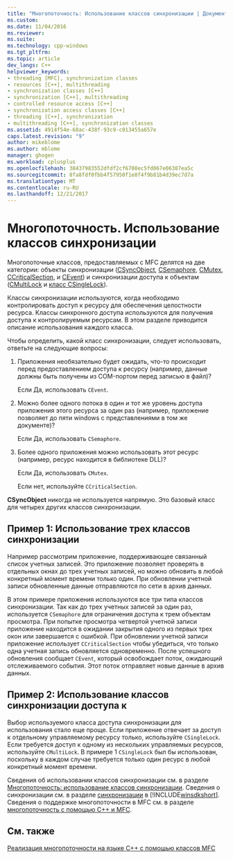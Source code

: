 ```yaml
---
title: "Многопоточность: Использование классов синхронизации | Документы Microsoft"
ms.custom: 
ms.date: 11/04/2016
ms.reviewer: 
ms.suite: 
ms.technology: cpp-windows
ms.tgt_pltfrm: 
ms.topic: article
dev_langs: C++
helpviewer_keywords:
- threading [MFC], synchronization classes
- resources [C++], multithreading
- synchronization classes [C++]
- synchronization [C++], multithreading
- controlled resource access [C++]
- synchronization access classes [C++]
- threading [C++], synchronization
- multithreading [C++], synchronization classes
ms.assetid: 4914f54e-68ac-438f-93c9-c013455a657e
caps.latest.revision: "9"
author: mikeblome
ms.author: mblome
manager: ghogen
ms.workload: cplusplus
ms.openlocfilehash: 38437983552dfdf2cf6708ec5fd067e06387ea5c
ms.sourcegitcommit: 8fa8fdf0fbb4f57950f1e8f4f9b81b4d39ec7d7a
ms.translationtype: MT
ms.contentlocale: ru-RU
ms.lasthandoff: 12/21/2017
---
```

# <a name="multithreading-when-to-use-the-synchronization-classes"></a>Многопоточность. Использование классов синхронизации
Многопоточные классов, предоставляемых с MFC делятся на две категории: объекты синхронизации ([CSyncObject](../mfc/reference/csyncobject-class.md), [CSemaphore](../mfc/reference/csemaphore-class.md), [CMutex](../mfc/reference/cmutex-class.md), [ CCriticalSection](../mfc/reference/ccriticalsection-class.md), и [CEvent](../mfc/reference/cevent-class.md)) и синхронизации доступа к объектам ([CMultiLock](../mfc/reference/cmultilock-class.md) и [класс CSingleLock](../mfc/reference/csinglelock-class.md)).  
  
 Классы синхронизации используются, когда необходимо контролировать доступ к ресурсу для обеспечения целостности ресурса. Классы синхронного доступа используются для получения доступа к контролируемым ресурсам. В этом разделе приводится описание использования каждого класса.  
  
 Чтобы определить, какой класс синхронизации, следует использовать, ответьте на следующие вопросы:  
  
1.  Приложения необязательно будет ожидать, что-то происходит перед предоставлением доступа к ресурсу (например, данные должны быть получены из COM-портом перед записью в файл)?  
  
     Если Да, использовать `CEvent`.  
  
2.  Можно более одного потока в один и тот же уровень доступа приложения этого ресурса за один раз (например, приложение позволяет до пяти windows с представлениями в том же документе)?  
  
     Если Да, использовать `CSemaphore`.  
  
3.  Более одного приложения можно использовать этот ресурс (например, ресурс находится в библиотеке DLL)?  
  
     Если Да, использовать `CMutex`.  
  
     Если нет, используйте `CCriticalSection`.  
  
 **CSyncObject** никогда не используется напрямую. Это базовый класс для четырех других классов синхронизации.  
  
## <a name="example-1-using-three-synchronization-classes"></a>Пример 1: Использование трех классов синхронизации  
 Например рассмотрим приложение, поддерживающее связанный список учетных записей. Это приложение позволяет проверять в отдельных окнах до трех учетных записей, но можно обновить в любой конкретный момент времени только один. При обновлении учетной записи обновленные данные отправляются по сети в архив данных.  
  
 В этом примере приложения используются все три типа классов синхронизации. Так как до трех учетных записей за один раз, используется `CSemaphore` для ограничения доступа к трем объектам просмотра. При попытке просмотра четвертой учетной записи приложение находится в ожидании закрытия одного из первых трех окон или завершается с ошибкой. При обновлении учетной записи приложение использует `CCriticalSection` чтобы убедиться, что только одна учетная запись обновляется одновременно. После успешного обновления сообщает `CEvent`, который освобождает поток, ожидающий отслеживаемого события. Этот поток отправляет новые данные в архив данных.  
  
## <a name="example-2-using-synchronization-access-classes"></a>Пример 2: Использование классов синхронизации доступа к  
 Выбор используемого класса доступа синхронизации для использования стало еще проще. Если приложение отвечает за доступ к отдельному управляемому ресурсу только, используйте `CSingleLock`. Если требуется доступ к одному из нескольких управляемых ресурсов, используйте `CMultiLock`. В примере 1 `CSingleLock` был бы использован, поскольку в каждом случае требуется только один ресурс в любой конкретный момент времени.  
  
 Сведения об использовании классов синхронизации см. в разделе [Многопоточность: использование классов синхронизации](../parallel/multithreading-how-to-use-the-synchronization-classes.md). Сведения о синхронизации см. в разделе [синхронизации](http://msdn.microsoft.com/library/windows/desktop/ms686353) в [!INCLUDE[winsdkshort](../atl-mfc-shared/reference/includes/winsdkshort_md.md)]. Сведения о поддержке многопоточности в MFC см. в разделе [многопоточность с помощью C++ и MFC](../parallel/multithreading-with-cpp-and-mfc.md).  
  
## <a name="see-also"></a>См. также  
 [Реализация многопоточности на языке C++ с помощью классов MFC](../parallel/multithreading-with-cpp-and-mfc.md)
